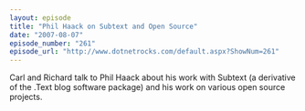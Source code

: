 ```yaml
---
layout: episode
title: "Phil Haack on Subtext and Open Source"
date: "2007-08-07"
episode_number: "261"
episode_url: "http://www.dotnetrocks.com/default.aspx?ShowNum=261"
---
```


Carl and Richard talk to Phil Haack about his work with Subtext (a derivative of the .Text blog software package) and his work on various open source projects.
